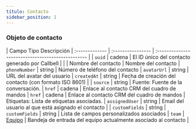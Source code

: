 ```yaml
---
título: Contacto
sidebar_position: 1
---
```


### Objeto de contacto

| Campo Tipo Descripción
| :------------- | :---------------- | :------------------------------------------------ |
| `uuid` | cadena | El ID único del contacto generado por Callbell | | | Nombre del contacto
| Nombre del contacto
| `phoneNumber` | string | Número de teléfono del contacto
| `avatarUrl` | string | URL del avatar del usuario
| `createdAt` | string | Fecha de creación del contacto (con formato ISO 8601) | | `source` | string
| Fuente: Fuente de la conversación.
| `href` | cadena | Enlace al contacto CRM del cuadro de mandos | `href` | cadena | Enlace al contacto CRM del cuadro de mandos
| Etiquetas: Lista de etiquetas asociadas.
| `assignedUser` | string | Email del usuario al que está asignado el contacto | | `customFields` | string
| `customFields` | string | Lista de campos personalizados asociados
| `team` | [Equipo](./team.md) | Bandeja de entrada del equipo actualmente asociado al contacto |

